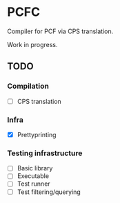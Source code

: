 # PCFC

Compiler for PCF via CPS translation.

Work in progress.

## TODO

### Compilation
- [ ] CPS translation

### Infra
- [X] Prettyprinting

### Testing infrastructure
- [ ] Basic library
- [ ] Executable
- [ ] Test runner
- [ ] Test filtering/querying
